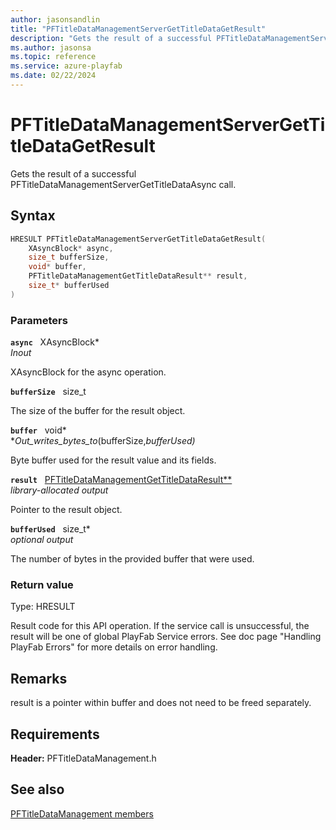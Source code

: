 ```yaml
---
author: jasonsandlin
title: "PFTitleDataManagementServerGetTitleDataGetResult"
description: "Gets the result of a successful PFTitleDataManagementServerGetTitleDataAsync call."
ms.author: jasonsa
ms.topic: reference
ms.service: azure-playfab
ms.date: 02/22/2024
---
```


# PFTitleDataManagementServerGetTitleDataGetResult  

Gets the result of a successful PFTitleDataManagementServerGetTitleDataAsync call.  

## Syntax  
  
```cpp
HRESULT PFTitleDataManagementServerGetTitleDataGetResult(  
    XAsyncBlock* async,  
    size_t bufferSize,  
    void* buffer,  
    PFTitleDataManagementGetTitleDataResult** result,  
    size_t* bufferUsed  
)  
```  
  
### Parameters  
  
**`async`** &nbsp; XAsyncBlock*  
*_Inout_*  
  
XAsyncBlock for the async operation.  
  
**`bufferSize`** &nbsp; size_t  
  
The size of the buffer for the result object.  
  
**`buffer`** &nbsp; void*  
*_Out_writes_bytes_to_(bufferSize,*bufferUsed)*  
  
Byte buffer used for the result value and its fields.  
  
**`result`** &nbsp; [PFTitleDataManagementGetTitleDataResult**](../../pftitledatamanagementtypes/structs/pftitledatamanagementgettitledataresult.md)  
*library-allocated output*  
  
Pointer to the result object.  
  
**`bufferUsed`** &nbsp; size_t*  
*optional output*  
  
The number of bytes in the provided buffer that were used.  
  
  
### Return value
Type: HRESULT
  
Result code for this API operation. If the service call is unsuccessful, the result will be one of global PlayFab Service errors. See doc page "Handling PlayFab Errors" for more details on error handling.
  
## Remarks  
  
result is a pointer within buffer and does not need to be freed separately.
  
## Requirements  
  
**Header:** PFTitleDataManagement.h
  
## See also  
[PFTitleDataManagement members](../pftitledatamanagement_members.md)  

  
  

